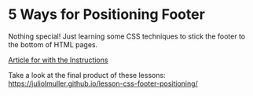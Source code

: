 
# 5 Ways for Positioning Footer

Nothing special! Just learning some CSS techniques to stick the footer to the bottom of HTML pages.

[Article for with the Instructions](https://css-tricks.com/couple-takes-sticky-footer/)

Take a look at the final product of these lessons: <https://juliolmuller.github.io/lesson-css-footer-positioning/>
